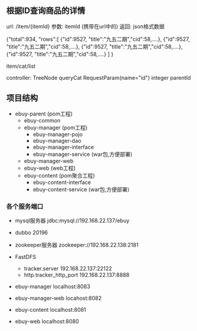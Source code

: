 ## 根据ID查询商品的详情
url: /item/{itemId}
参数: itemId (携带在url中的)
返回: json格式数据


{"total":934,
    "rows":[
        {"id":9527, "title":"九五二期","cid":58,....},
        {"id":9527, "title":"九五二期","cid":58,....},
        {"id":9527, "title":"九五二期","cid":58,....},
        {"id":9527, "title":"九五二期","cid":58,....}
    ]
}


item/cat/list

controller: TreeNode queryCat  RequestParam(name="id") integer parentId


## 项目结构
* ebuy-parent (pom工程)
	* ebuy-common 
	* ebuy-manager	(pom工程)
		* ebuy-manager-pojo
		* ebuy-manager-dao
		* ebuy-manager-interface
		* ebuy-manager-service (war包,方便部署)
	* ebuy-manager-web
	* ebuy-web	(web工程)
	* ebuy-content (pom聚合工程)
		* ebuy-content-interface
		* ebuy-content-service (war包,方便部署)
	
	
	
### 各个服务端口
* mysql服务器 jdbc:mysql://192.168.22.137/ebuy
	
* dubbo 20196
* zookeeper服务器 zookeeper://192.168.22.138:2181

* FastDFS
	* tracker.server 192.168.22.137:22122
	* http.tracker_http_port 192.168.22.137:8888
	

* ebuy-manager localhost:8083
	
* ebuy-manager-web locahost:8082
	
* ebuy-content localhost:8081
 
* ebuy-web localhost:8080










